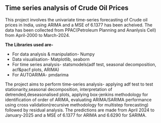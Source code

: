 ## Time series analysis of Crude Oil Prices ##
This project involves the univariate time-series forecasting of Crude oil prices in India, using ARIMA and a MSE of 6.1377 has been acheived. 
The data has been collected from PPAC(Petroleum Planning and Ananlysis Cell) from April-2000 to March-2024.

**The Libraries used are-**
* For data analysis & manipulation- Numpy
* Data visualisation- Matplotlib, seaborn
* For time series analysis- statsmodels(adf test, seasonal decomposition, acf&pacf plots, ARIMA)
* For AUTOARIMA- pmdarima

The project aims to perform time-series analysis- applying adf test to test stationarity,seasonal decomposition, interpretation of detrended,deseasonalised plots, applying box-jenkins methodology for identification of order of ARIMA, evaluating ARIMA/SARIMA performance using cross validation(recursive methodology for multistep forecasting) followed by residual analysis. The predictions are made from April 2024 to January-2025 and a MSE of 6.1377 for ARIMA and 6.6290 for SARIMA.


